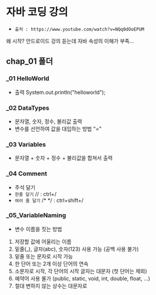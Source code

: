 # 자바 코딩 강의
 - `출처 : https://www.youtube.com/watch?v=NQq0dOoEPUM`

왜 시작? 안드로이드 강의 듣는데 자바 속성의 이해가 부족...

## chap_01 폴더
### _01 HelloWorld 
 * 출력 System.out.println("helloworld");
### _02 DataTypes
 * 문자열, 숫자, 정수, 불리값 출력
 * 변수를 선언하여 값을 대입하는 방법 "="
### _03 Variables
 * 문자열 + 숫자 + 정수 + 불리값을 합쳐서 출력
### _04 Comment
 * 주석 달기 
 * `한줄 달기` // : ctrl+/  
 * `여러 줄 달기` /* */ : ctrl+shift+/
### _05_VariableNaming
 * 변수 이름을 짓는 방법
  1. 저장할 값에 어울리는 이름
  2. 밑줄(_), 글자(abc), 숫자(123) 사용 가능 (공백 사용 불가)
  3. 밑줄 또는 문자로 시작 가능
  4. 한 단어 또는 2개 이상 단어의 연속
  5. 소문자로 시작, 각 단어의 시작 글자는 대문자 (첫 단어는 제외)
  6. 예약어 사용 물가 (public, static, void, int, double, float, ...)
  7. 절대 변하지 않는 상수는 대문자로 